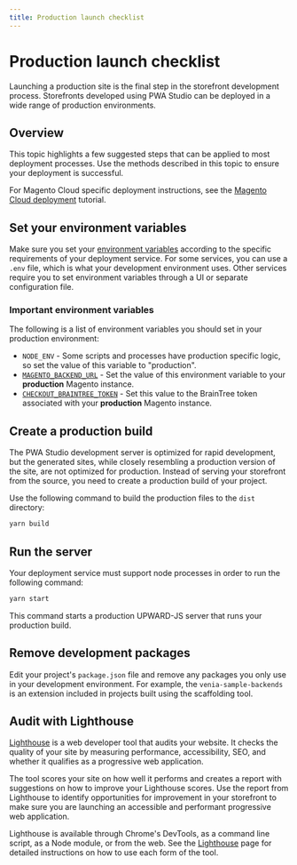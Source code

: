 ```yaml
---
title: Production launch checklist
---
```


# Production launch checklist

Launching a production site is the final step in the storefront development process.
Storefronts developed using PWA Studio can be deployed in a wide range of production environments.

## Overview

This topic highlights a few suggested steps that can be applied to most deployment processes.
Use the methods described in this topic to ensure your deployment is successful.

For Magento Cloud specific deployment instructions, see the [Magento Cloud deployment][] tutorial.

[magento cloud deployment]: /tutorials/production-deployment/magento-cloud

## Set your environment variables

Make sure you set your [environment variables][] according to the specific requirements of your deployment service.
For some services, you can use a `.env` file, which is what your development environment uses.
Other services require you to set environment variables through a UI or separate configuration file.

[environment variables]: /api/buildpack/environment/variables/

### Important environment variables

The following is a list of environment variables you should set in your production environment:

- `NODE_ENV` - Some scripts and processes have production specific logic, so set the value of this variable to "production".
- [`MAGENTO_BACKEND_URL`][] - Set the value of this environment variable to your **production** Magento instance.
- [`CHECKOUT_BRAINTREE_TOKEN`][] - Set this value to the BrainTree token associated with your **production** Magento instance.

[`magento_backend_url`]: /api/buildpack/environment/variables/#magento_backend_url
[`checkout_braintree_token`]: /api/buildpack/environment/variables/#checkout_braintree_token

## Create a production build

The PWA Studio development server is optimized for rapid development,
but the generated sites, while closely resembling a production version of the site, are not optimized for production.
Instead of serving your storefront from the source, you need to create a production build of your project.

Use the following command to build the production files to the `dist` directory:

```sh
yarn build
```

## Run the server

Your deployment service must support node processes in order to run the following command:

```sh
yarn start
```

This command starts a production UPWARD-JS server that runs your production build.

## Remove development packages

Edit your project's `package.json` file and remove any packages you only use in your development environment. For example, the `venia-sample-backends` is an extension included in projects built using the scaffolding tool.

## Audit with Lighthouse

[Lighthouse][] is a web developer tool that audits your website.
It checks the quality of your site by measuring performance, accessibility, SEO, and whether it qualifies as a progressive web application.

[lighthouse]: https://developers.google.com/web/tools/lighthouse/

The tool scores your site on how well it performs and creates a report with suggestions on how to improve your Lighthouse scores.
Use the report from Lighthouse to identify opportunities for improvement in your storefront to make sure you are launching an accessible and performant progressive web application.

Lighthouse is available through Chrome's DevTools, as a command line script, as a Node module, or from the web.
See the [Lighthouse][] page for detailed instructions on how to use each form of the tool.
